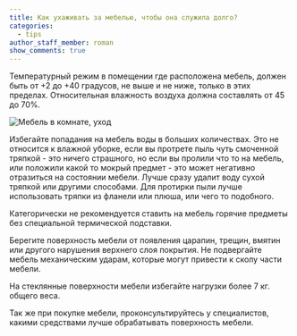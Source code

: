 ```yaml
---
title: Как ухаживать за мебелью, чтобы она служила долго?
categories:
  - tips
author_staff_member: roman
show_comments: true
---
```


Температурный режим в помещении где расположена мебель, должен быть от +2 до +40 градусов, не выше и не ниже, только в этих пределах. Относительная влажность воздуха должна составлять от 45 до 70%.
 

![Мебель в комнате, уход](https://images.unsplash.com/photo-1493663284031-b7e3aefcae8e?auto=format&fit=crop&w=1050&q=80)

Избегайте попадания на мебель воды в больших количествах. Это не относится к влажной уборке, если вы протрете пыль чуть смоченной тряпкой - это ничего страшного, но если вы пролили что то на мебель, или положили какой то мокрый предмет - это может негативно отразиться на состоянии мебели. Лучше сразу удалит воду сухой тряпкой или другими способами. Для протирки пыли лучше использовать тряпки из фланели или плюша, или чего то подобного.
 
Категорически не рекомендуется ставить на мебель горячие предметы без специальной термической подставки.
 
Берегите поверхность мебели от появления царапин, трещин, вмятин или другого нарушения верхнего слоя покрытия. Не подвергайте мебель механическим ударам, которые могут привести к сколу части мебели.
 
На стеклянные поверхности мебели избегайте нагрузки более 7 кг. общего веса.
 
Так же при покупке мебели, проконсультируйтесь у специалистов, какими средствами лучше обрабатывать поверхность мебели.
